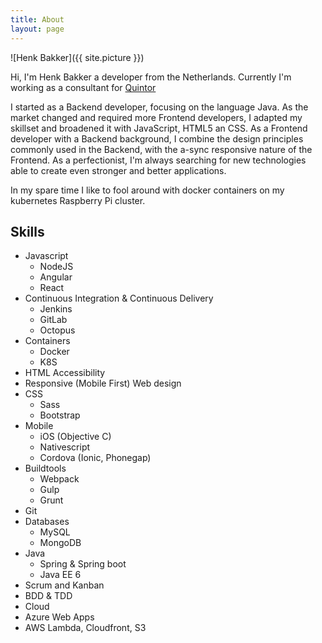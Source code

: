```yaml
---
title: About
layout: page
---
```


![Henk Bakker]({{ site.picture }})

<p>Hi, I'm Henk Bakker a developer from the Netherlands. Currently I'm working as a consultant for <a href="https://quintor.nl" target="_blank" rel="noopener noreferrer">Quintor</a></p>

<p>I started as a Backend developer, focusing on the language Java. As the market changed and required more Frontend developers, I adapted my skillset and broadened it with JavaScript, HTML5 an CSS. As a Frontend developer with a Backend background, I combine the design principles commonly used in the Backend, with the a-sync responsive nature of the Frontend. As a perfectionist, I'm always searching for new technologies able to create even stronger and better applications. </p>

<p>In my spare time I like to fool around with docker containers on my kubernetes Raspberry Pi cluster.</p>

<h2>Skills</h2>

<ul class="skill-list">
	<li>Javascript
		<ul>
			<li>NodeJS</li>
			<li>Angular</li>
			<li>React</li>
		</ul>
	</li>
	<li>Continuous Integration &amp; Continuous Delivery
		<ul>
			<li>Jenkins</li>
			<li>GitLab</li>
			<li>Octopus</li>
		</ul>
	</li>
	<li>Containers
		<ul>
			<li>Docker</li>
			<li>K8S</li>
		</ul>
	</li>
	<li>HTML Accessibility</li>
	<li>Responsive (Mobile First) Web design</li>
	<li>CSS
		<ul>
			<li>Sass</li>
			<li>Bootstrap</li>
		</ul>
	</li>
	<li>Mobile
		<ul>
			<li>iOS (Objective C)</li>
			<li>Nativescript</li>
			<li>Cordova (Ionic, Phonegap)</li>
		</ul>
	</li>
	<li>Buildtools
		<ul>
			<li>Webpack</li>
			<li>Gulp</li>
			<li>Grunt</li>
		</ul>
	</li>
	<li>Git</li>
	<li>Databases
		<ul>
			<li>MySQL</li>
			<li>MongoDB</li>
		</ul>
	</li>
	<li>Java
		<ul>
			<li>Spring &amp; Spring boot</li>
			<li>Java EE 6</li>
		</ul>
	</li>
	<li>Scrum and Kanban</li>
	<li>BDD &amp; TDD</li>
	<li>Cloud
		<li>Azure Web Apps</li>
		<li>AWS Lambda, Cloudfront, S3</li>
	</li>
</ul>
